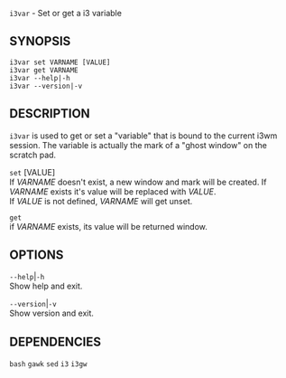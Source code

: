 `i3var` - Set or get a i3 variable

SYNOPSIS
--------
```text
i3var set VARNAME [VALUE]
i3var get VARNAME
i3var --help|-h
i3var --version|-v
```

DESCRIPTION
-----------
`i3var` is used to get or set a "variable" that
is bound to the current i3wm session.  The
variable is actually the mark of a "ghost window"
on the scratch pad.

`set`  \[VALUE\]  
If *VARNAME* doesn't exist, a new window and mark
will be created.  If *VARNAME* exists it's value
will be replaced with *VALUE*.  
If *VALUE* is not defined,  *VARNAME* will get
unset.  

`get`  
if *VARNAME* exists,  its value will be returned window.  


OPTIONS
-------

`--help`|`-h`  
Show help and exit.

`--version`|`-v`  
Show version and exit.


DEPENDENCIES
------------
`bash`
`gawk`
`sed`
`i3`
`i3gw`



